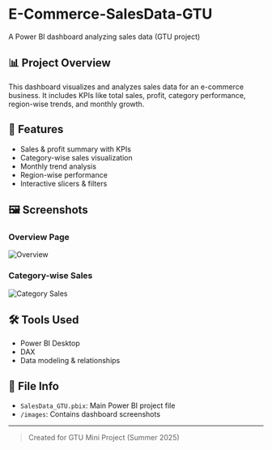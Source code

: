 # E-Commerce-SalesData-GTU

A Power BI dashboard analyzing sales data (GTU project)

## 📊 Project Overview
This dashboard visualizes and analyzes sales data for an e-commerce business. It includes KPIs like total sales, profit, category performance, region-wise trends, and monthly growth.

## 📌 Features
- Sales & profit summary with KPIs
- Category-wise sales visualization
- Monthly trend analysis
- Region-wise performance
- Interactive slicers & filters

## 🖼️ Screenshots

### Overview Page
![Overview](images/OverviewPage.png)

### Category-wise Sales
![Category Sales](images/CategoryPage.png)

## 🛠️ Tools Used
- Power BI Desktop
- DAX
- Data modeling & relationships

## 📁 File Info
- `SalesData_GTU.pbix`: Main Power BI project file
- `/images`: Contains dashboard screenshots

---

> Created for GTU Mini Project (Summer 2025)

